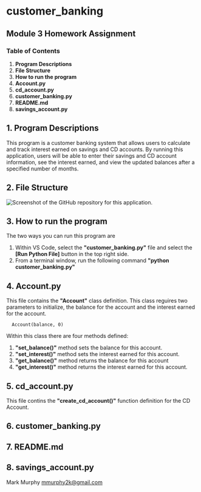 # customer_banking
## Module 3 Homework Assignment
### Table of Contents
1. **Program Descriptions**
2. **File Structure**
3. **How to run the program**
4. **Account.py**
5. **cd_account.py**
6. **customer_banking.py**
7. **README.md**
8. **savings_account.py**


## 1. **Program Descriptions**

This program is a customer banking system that allows users to calculate and track interest earned on savings and CD accounts. By running this application, users will be able to enter their savings and CD account information, see the interest earned, and view the updated balances after a specified number of months.

## 2. **File Structure**

![Screenshot of the GitHub repository for this application.](https://github.com/user-attachments/assets/cb7c562e-9204-4acb-99bd-10cb85865161)


## 3. **How to run the program**

The two ways you can run this program are

1. Within VS Code, select the **"customer_banking.py"** file and select the **[Run Python File]** button in the top right side.
2. From a terminal window, run the following command **"python customer_banking.py"**

## 4. **Account.py**

This file contains the **"Account"** class definition. This class reguires two parameters to initialize, the balance for the account and the interest earned for the account.

      Account(balance, 0)

Within this class there are four methods defined:

1. **"set_balance()"** method sets the balance for this account.
2. **"set_interest()"** method sets the interest earned for this account.
3. **"get_balance()"** method returns the balance for this account
4. **"get_interest()"** method returns the interest earned for this account. 

## 5. **cd_account.py**

This file contins the **"create_cd_account()"** function definition for the CD Account. 

## 6. **customer_banking.py**


## 7. **README.md**


## 8. **savings_account.py**






Mark Murphy mmurphy2k@gmail.com
